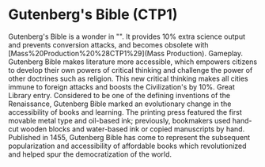 # Gutenberg's Bible (CTP1)

Gutenberg's Bible is a wonder in "". It provides 10% extra science output and prevents conversion attacks, and becomes obsolete with [Mass%20Production%20%28CTP1%29](Mass Production).
Gameplay.
Gutenberg Bible makes literature more accessible, which empowers citizens to develop their own powers of critical thinking and challenge the power of other doctrines such as religion. This new critical thinking makes all cities immune to foreign attacks and boosts the Civilization's by 10%.
Great Library entry.
Considered to be one of the defining inventions of the Renaissance, Gutenberg Bible marked an evolutionary change in the accessibility of books and learning. The printing press featured the first movable metal type and oil-based ink; previously, bookmakers used hand-cut wooden blocks and water-based ink or copied manuscripts by hand. Published in 1455, Gutenberg Bible has come to represent the subsequent popularization and accessibility of affordable books which revolutionized and helped spur the democratization of the world. 